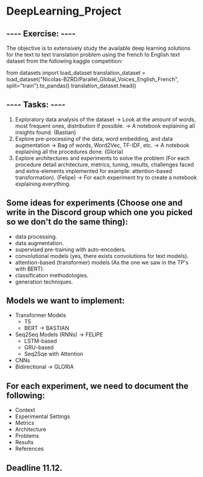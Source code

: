 # DeepLearning_Project

## ---- Exercise: ----
The objective is to extensively study the available deep learning solutions for the text to text translation problem using the french to English text dataset from the following kaggle competition:

from datasets import load_dataset
translation_dataset = load_dataset("Nicolas-BZRD/Parallel_Global_Voices_English_French", split="train").to_pandas()
translation_dataset.head()

## ---- Tasks: ----
1. Exploratory data analysis of the dataset -> Look at the amount of words, most frequent ones, distribution if possible. -> A notebook explaining all insights found. (Bastian)
2. Explore pre-processing of the data, word embedding, and data augmentation -> Bag of words, Word2Vec, TF-IDF, etc. -> A notebook explaining all the procedures done. (Gloria)
3. Explore architectures and experiments to solve the problem (For each procedure detail architecture, metrics, tuning, results, challenges faced and extra-elements implemented for example: attention-based transformation). (Felipe)
-> For each experiment try to create a notebook explaining everything.

## Some ideas for experiments (Choose one and write in the Discord group which one you picked so we don't do the same thing):
- data processing.
- data augmentation.
- supervised pre-training with auto-encoders.
- convolutional models (yes, there exists convolutions for text models).
- attention-based (transformer) models (As the one we saw in the TP's with BERT).
- classification methodologies.
- generation techniques.

## Models we want to implement:
- Transformer Models
  - T5
  - BERT -> BASTIAN
- Seq2Seq Models (RNNs) -> FELIPE
  - LSTM-based
  - GRU-based
  - Seq2Sqe with Attention
- CNNs
- Bidirectional -> GLORIA

## For each experiment, we need to document the following:
- Context
- Experimental Settings
- Metrics
- Architecture
- Problems
- Results
- References

## Deadline 11.12.